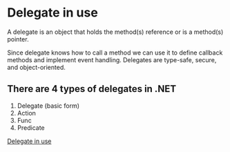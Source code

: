 # Delegate in use
A delegate is an object that holds the method(s) reference or is a method(s) pointer.

Since delegate knows how to call a method we can use it to define callback methods and implement event handling. Delegates are type-safe, secure, and object-oriented.

## There are 4 types of delegates in .NET
1. Delegate (basic form)
2. Action
3. Func
4. Predicate

[Delegate in use](http://armenhovsep.com/Blogs/delegate-in-use/)

